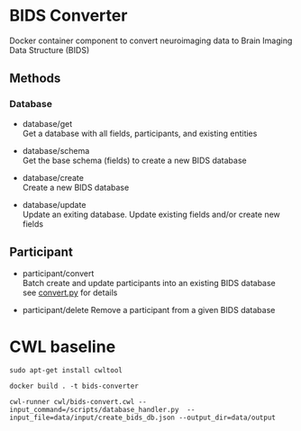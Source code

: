 # BIDS Converter

Docker container component to convert neuroimaging data to Brain Imaging Data Structure (BIDS)


## Methods

### Database
- database/get  
Get a database with all fields, participants, and existing entities

- database/schema  
Get the base schema (fields) to create a new BIDS database

- database/create  
Create a new BIDS database

- database/update  
Update an exiting database. Update existing fields and/or create new fields

## Participant

- participant/convert  
Batch create and update participants into an existing BIDS database  
see [convert.py](./scripts/convert.py) for details

- participant/delete
Remove a participant from a given BIDS database


# CWL baseline

`sudo apt-get install cwltool`  

`docker build . -t bids-converter`  

`cwl-runner cwl/bids-convert.cwl --input_command=/scripts/database_handler.py  --input_file=data/input/create_bids_db.json --output_dir=data/output`  
